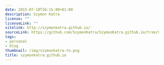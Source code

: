 ```yaml
---
date: 2015-07-10T16:15:00+01:00
description: Szymon Katra
license: ""
licenseLink: ""
sitelink: http://szymonkatra.github.io/
sourceLink: https://github.com/SzymonKatra/SzymonKatra.github.io/tree/master/hugo_project
tags:
- personal
- blog
thumbnail: /img/szymonkatra-tn.png
title: szymonkatra.github.io
---
```


